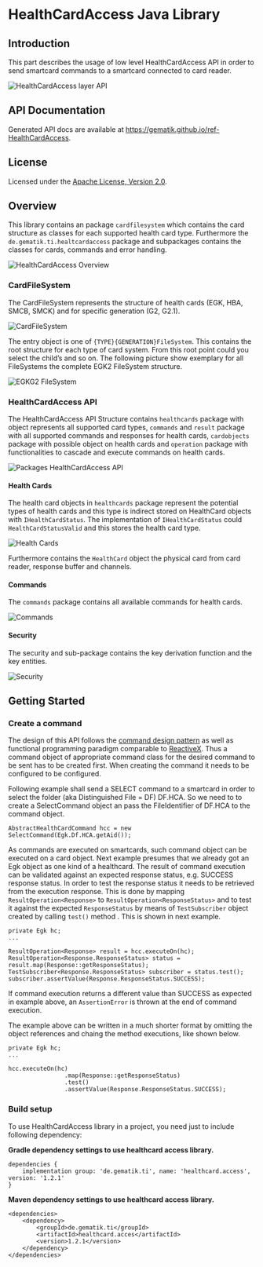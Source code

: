 # HealthCardAccess Java Library

## Introduction

This part describes the usage of low level HealthCardAccess API in order to send
smartcard commands to a smartcard connected to card reader.

![HealthCardAccess layer API](doc/images/root/hcarda_layer.png)

## API Documentation

Generated API docs are available at <https://gematik.github.io/ref-HealthCardAccess>.

## License

Licensed under the [Apache License, Version 2.0](https://www.apache.org/licenses/LICENSE-2.0).

## Overview

This library contains an package `cardfilesystem` which contains the card structure as classes for each supported health card type.
Furthermore the `de.gematik.ti.healtcardaccess` package and subpackages contains the classes for cards, commands and error handling.

![HealthCardAccess Overview](doc/images/HCARDA/generated/overview.png)

  

### CardFileSystem

The CardFileSystem represents the structure of health cards (EGK, HBA, SMCB, SMCK) and for specific generation (G2, G2.1).

![CardFileSystem](doc/images/HCARDA/generated/cardfilesystem.png)

  

The entry object is one of `{TYPE}{GENERATION}FileSystem`. This contains the root structure for each type of card system. From this root point could you select the child’s and so on.
The following picture show exemplary for all FileSystems the complete EGK2 FileSystem structure.

![EGKG2 FileSystem](doc/images/HCARDA/generated/egk2mf.png)

  

### HealthCardAccess API

The HealthCardAccess API Structure contains `healthcards` package with object represents all supported card types, `commands` and `result` package with all supported commands and responses for health cards,
`cardobjects` package with possible object on health cards and `operation` package with functionalities to cascade and execute commands on health cards.

![Packages HealthCardAccess API](doc/images/HCARDA/generated/packages.png)

  

#### Health Cards

The health card objects in `healthcards` package represent the potential types of health cards and this type is indirect stored on HealthCard objects with `IHealthCardStatus`.
The implementation of `IHealthCardStatus` could `HealthCardStatusValid` and this stores the health card type.

![Health Cards](doc/images/HCARDA/generated/healthcards.png)

  

Furthermore contains the `HealthCard` object the physical card from card reader, response buffer and channels.

#### Commands

The `commands` package contains all available commands for health cards.

![Commands](doc/images/HCARDA/generated/commands.png)

  

#### Security

The security and sub-package contains the key derivation function and the key entities.

![Security](doc/images/HCARDA/generated/security.png)

  

## Getting Started

### Create a command

The design of this API follows the [command design pattern](https://en.wikipedia.org/wiki/Command_pattern)
as well as functional programming paradigm comparable to [ReactiveX](http://reactivex.io/).
Thus a command object of appropriate command class for the desired command to be sent has to be created
first. When creating the command it needs to be configured to be configured.

Following example shall send a SELECT command to a smartcard in order to select the folder
(aka Distinguished File = DF) DF.HCA. So we need to to create a SelectCommand object an pass the
FileIdentifier of DF.HCA to the command object.

    AbstractHealthCardCommand hcc = new SelectCommand(Egk.Df.HCA.getAid());

As commands are executed on smartcards, such command object can be executed on a card object.
Next example presumes that we already got an Egk object as one kind of a healthcard. The
result of command execution can be validated against an expected response status,
e.g. SUCCESS response status. In order to test the response status it needs to be
retrieved from the execution response. This is done by mapping `ResultOperation<Response>` to
`ResultOperation<ResponseStatus>` and to test it against the expected `ResponseStatus` by means of
`TestSubscriber` object created by calling `test()` method . This is
shown in next example.

    private Egk hc;
    ...

    ResultOperation<Response> result = hcc.executeOn(hc);
    ResultOperation<Response.ResponseStatus> status = result.map(Response::getResponseStatus);
    TestSubscriber<Response.ResponseStatus> subscriber = status.test();
    subscriber.assertValue(Response.ResponseStatus.SUCCESS);

If command execution returns a different value than SUCCESS as expected in example above, an
`AssertionError` is thrown at the end of command execution.

The example above can be written in a much shorter format by omitting the object references and
chaing the method executions, like shown below.

    private Egk hc;
    ...

    hcc.executeOn(hc)
                    .map(Response::getResponseStatus)
                    .test()
                    .assertValue(Response.ResponseStatus.SUCCESS);

### Build setup

To use HealthCardAccess library in a project, you need just to include following dependency:

**Gradle dependency settings to use healthcard access library.**

    dependencies {
        implementation group: 'de.gematik.ti', name: 'healthcard.access', version: '1.2.1'
    }

**Maven dependency settings to use healthcard access library.**

    <dependencies>
        <dependency>
            <groupId>de.gematik.ti</groupId>
            <artifactId>healthcard.acces</artifactId>
            <version>1.2.1</version>
        </dependency>
    </dependencies>

